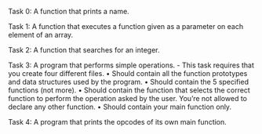 Task 0: A function that prints a name.

Task 1: A function that executes a function given as a parameter on each element of an array.

Task 2: A function that searches for an integer.

Task 3: A program that performs simple operations.
	- This task requires that you create four different files.
		• Should contain all the function prototypes and data structures used by the program.
		• Should contain the 5 specified functions (not more).
		• Should contain the function that selects the correct function to perform the operation asked by the user.
	  	  You’re not allowed to declare any other function.
		• Should contain your main function only.

Task 4: A  program that prints the opcodes of its own main function.
